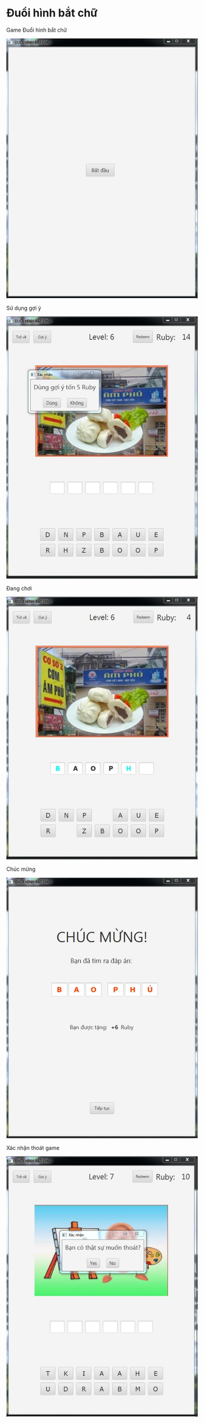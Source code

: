 # Đuổi hình bắt chữ
Game Đuổi hình bắt chữ

![](screenshot/0.begin.JPG)


Sử dụng gợi ý

![](screenshot/1.using%20hint.JPG)


Đang chơi

![](screenshot/2.gameplay.JPG)


Chúc mừng

![](screenshot/3.congratulation.JPG)


Xác nhận thoát game

![](screenshot/4.confirmation.JPG)
